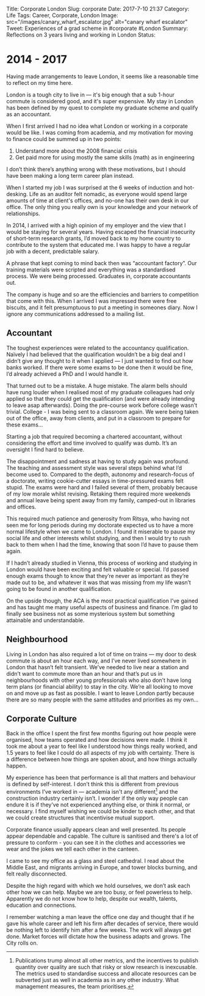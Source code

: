 Title: Corporate London
Slug: corporate
Date: 2017-7-10 21:37
Category: Life
Tags: Career, Corporate, London
Image: src="/images/canary_wharf_escalator.jpg" alt="canary wharf escalator"
Tweet: Experiences of a grad scheme in #corporate #London
Summary: Reflections on 3 years living and working in London
Status: 

# 2014 - 2017

Having made arrangements to leave London, it seems like a reasonable time to reflect on my time here.

London is a tough city to live in — it's big enough that a sub 1-hour commute is considered good, and it's super expensive. My stay in London has been defined by my quest to complete my graduate scheme and qualify as an accountant.

When I first arrived I had no idea what London or working in a corporate would be like. I was coming from academia, and my motivation for moving to finance could be summed up in two points:

1. Understand more about the 2008 financial crisis
2. Get paid more for using mostly the same skills (math) as in engineering

I don’t think there’s anything wrong with these motivations, but I should have been making a long term career plan instead.

When I started my job I was surprised at the 6 weeks of induction and hot-desking. Life as an auditor felt nomadic, as everyone would spend large amounts of time at client's offices, and no-one has their own desk in our office. The only thing you really own is your knowledge and your network of relationships.

In 2014, I arrived with a high opinion of my employer and the view that I would be staying for several years. Having escaped the financial insecurity of short-term research grants, I’d moved back to my home country to contribute to the system that educated me. I was happy to have a regular job with a decent, predictable salary.

A phrase that kept coming to mind back then was “accountant factory”. Our training materials were scripted and everything was a standardised process. We were being processed. Graduates in, corporate accountants out.

The company is huge and so are the efficiencies and barriers to competition that come with this. When I arrived I was impressed there were free biscuits, and it felt presumptuous to put a meeting in someones diary. Now I ignore any communications addressed to a mailing list.

## Accountant

The toughest experiences were related to the accountancy qualification. Naïvely I had believed that the qualification wouldn’t be a big deal and I didn’t give any thought to it when I applied — I just wanted to find out how banks worked. If there were some exams to be done then it would be fine, I’d already achieved a PhD and I would handle it.

That turned out to be a mistake. A huge mistake. The alarm bells should have rung louder when I realised most of my graduate colleagues had only applied so that they could get the qualification (and were already intending to leave asap afterwards). Doing the pre-course work before college wasn't trivial. College - I was being sent to a classroom again. We were being taken out of the office, away from clients, and put in a classroom to prepare for these exams…

Starting a job that required becoming a chartered accountant, without considering the effort and time involved to qualify was dumb. It’s an oversight I find hard to believe.

The disappointment and sadness at having to study again was profound. The teaching and assessment style was several steps behind what I’d become used to. Compared to the depth, autonomy and research-focus of a doctorate, writing cookie-cutter essays in time-pressured exams felt stupid. The exams were hard and I failed several of them, probably because of my low morale whilst revising. Retaking them required more weekends and annual leave being spent away from my family, camped-out in libraries and offices.

This required much patience and generosity from Ritsya, who having not seen me for long periods during my doctorate expected us to have a more normal lifestyle when we came to London. I found it miserable to pause my social life and other interests whilst studying, and then I would try to rush back to them when I had the time, knowing that soon I’d have to pause them again.

If I hadn’t already studied in Vienna, this process of working and studying in London would have been exciting and felt valuable or special. I’d passed enough exams though to know that they’re never as important as they’re made out to be, and whatever it was that was missing from my life wasn’t going to be found in another qualification.

On the upside though, the ACA is the most practical qualification I’ve gained and has taught me many useful aspects of business and finance. I’m glad to finally see business not as some mysterious system but something attainable and understandable.

## Neighbourhood

Living in London has also required a lot of time on trains — my door to desk commute is about an hour each way, and I’ve never lived somewhere in London that hasn’t felt transient. We’ve needed to live near a station and didn’t want to commute more than an hour and that’s put us in neighbourhoods with other young professionals who also don’t have long term plans (or financial ability) to stay in the city. We’re all looking to move on and move up as fast as possible.  I want to leave London partly because there are so many people with the same attitudes and priorities as my own…

## Corporate Culture

Back in the office I spent the first few months figuring out how people were organised, how teams operated and how decisions were made. I think it took me about a year to feel like I understood how things really worked, and 1.5 years to feel like I could do all aspects of my job with certainty. There is a difference between how things are spoken about, and how things actually happen.

My experience has been that performance is all that matters and behaviour is defined by self-interest. I don’t think this is different from previous environments I've worked in — academia isn't any different[^1] and the construction industry certainly isn’t. I wonder if the only way people can endure it is if they’ve not experienced anything else, or think it normal, or necessary. I find myself wishing we could be kinder to each other, and that we could create structures that incentivise mutual support.

Corporate finance usually appears clean and well presented. Its people appear dependable and capable. The culture is sanitised and there's a lot of pressure to conform - you can see it in the clothes and accessories we wear and the jokes we tell each other in the canteen. 

I came to see my office as a glass and steel cathedral. I read about the Middle East, and migrants arriving in Europe, and tower blocks burning, and felt really disconnected.

Despite the high regard with which we hold ourselves, we don’t ask each other how we can help. Maybe we are too busy, or feel powerless to help. Apparently we do not know how to help, despite our wealth, talents, education and connections.

I remember watching a man leave the office one day and thought that if he gave his whole career and left his firm after decades of service, there would be nothing left to identify him after a few weeks. The work will always get done. Market forces will dictate how the business adapts and grows. The City rolls on.

[^1]: Publications trump almost all other metrics, and the incentives to publish quantity over quality are such that risky or slow research is inexcusable. The metrics used to standardise success and allocate resources can be subverted just as well in academia as in any other industry. What management measures, the team prioritises.
